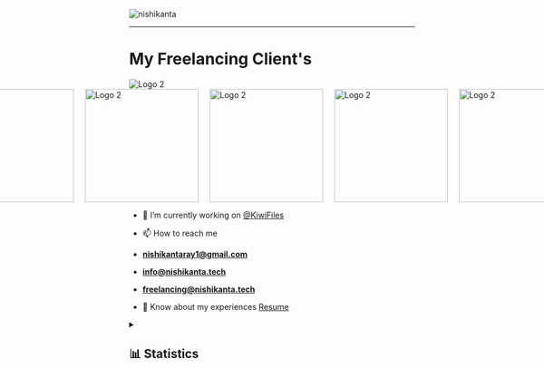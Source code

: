 ![nishikanta](https://github.com/NishikantaRay/NishikantaRay/assets/62615392/74e2a830-c462-41a8-ad01-4b96d3bbd752)
<hr>
<h1>My Freelancing Client's</h1>
<img src="https://github.com/NishikantaRay/NishikantaRay/assets/62615392/1e785d99-7766-4513-852c-cb51751b5f61" alt="Logo 2" >
<div style="display: flex; justify-content: center;">
  
  <img src="https://github.com/NishikantaRay/NishikantaRay/assets/62615392/3115afbe-f2b2-4792-8c63-fe2a1103a4eb" alt="Logo 1" style="width: 200px;margin-right: 20px; ">
  <img src="https://github.com/NishikantaRay/NishikantaRay/assets/62615392/b2231f5a-16ff-4c68-af79-0f21d13e2a3b" alt="Logo 2" style="width: 200px; margin-right: 20px;">
   <img src="https://github.com/NishikantaRay/NishikantaRay/assets/62615392/2e501c00-cb41-4bd0-ac9d-24ceca8ff51c" alt="Logo 2" style="width: 200px; margin-right: 20px;">
    <img src="https://github.com/NishikantaRay/NishikantaRay/assets/62615392/d21d3ae7-c28f-4b90-bfb0-b4bf13e66a5d" alt="Logo 2" style="width: 200px; margin-right: 20px;">
    <img src="https://github.com/NishikantaRay/NishikantaRay/assets/62615392/a94c5fa9-2e05-42f7-beb9-b840561b55c2" alt="Logo 2" style="width: 200px; margin-right: 20px;">
</div>


- 🔭 I’m currently working on <a target="_blank" href="https://github.com/KiwiFiles">@KiwiFiles</a>

- 📫 How to reach me 
- **nishikantaray1@gmail.com**
- **info@nishikanta.tech**
- **freelancing@nishikanta.tech**

- 📄 Know about my experiences 
<a target="_blank" href="https://drive.google.com/file/d/1nWCk4UZkVYwXne105KxaXD3w3T5wBua6/view?usp=share_link">Resume</a>

<details>
  <summary><h2>📊 Statistics</h2></summary>
    <div align="center">
       <a href="https://github.com/anuraghazra/github-readme-stats">
<img align="center" src="https://github-readme-streak-stats.herokuapp.com/?user=nishikantaray&theme=radical"/>
</a>
      <br /><br />
      <div align="center">
<h2> Stuff I worked on last week  <h2>
<img align="center" src="https://github-readme-stats.vercel.app/api/wakatime?username=nishikantaray12&theme=radical&bg_color=000"/>
</a>
</div>
  <div align="center">
<a href="https://github.com/anuraghazra/github-readme-stats" align="center">
<img  src="https://github-readme-stats.vercel.app/api?username=nishikantaray&count_private=true&show_icons=true&theme=radical" />
</a>
</div>
</details>
</p>

</div>

<br>



